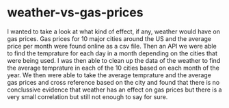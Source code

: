 # weather-vs-gas-prices
I wanted to take a look at what kind of effect, if any, weather would have on gas prices.
Gas prices for 10 major cities around the US and the average price per month were found online as a csv file.
Then an API we were able to find the temprature for each day in a month depending on the cities that were being used.
I was then able to clean up the data of the weather to find the average temprature in each of the 10 cities based on each month of the year.
We then were able to take the average temprature and the average gas prices and cross reference based on the city and found that there is no conclussive evidence that weather has an effect on gas prices but there is a very small correlation but still not enough to say for sure.
